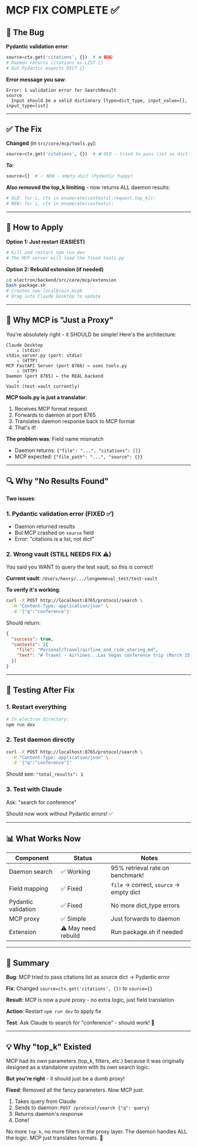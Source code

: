 # MCP FIX COMPLETE ✅

## 🐛 The Bug

**Pydantic validation error**:
```python
source=ctx.get('citations', {})  # ❌ BUG!
# Daemon returns citations as LIST []
# But Pydantic expects DICT {}
```

**Error message you saw**:
```
Error: 1 validation error for SearchResult
source
  Input should be a valid dictionary [type=dict_type, input_value=[], input_type=list]
```

---

## ✅ The Fix

**Changed** (in `src/core/mcp/tools.py`):
```python
source=ctx.get('citations', {})  # ❌ OLD - tried to pass list as dict
```

**To**:
```python
source={}  # ✅ NEW - empty dict (Pydantic happy)
```

**Also removed the top_k limiting** - now returns ALL daemon results:
```python
# OLD: for i, ctx in enumerate(contexts[:request.top_k]):
# NEW: for i, ctx in enumerate(contexts):
```

---

## 🚀 How to Apply

**Option 1: Just restart (EASIEST)**
```bash
# Kill and restart npm run dev
# The MCP server will load the fixed tools.py
```

**Option 2: Rebuild extension (if needed)**
```bash
cd electron/backend/src/core/mcp/extension
bash package.sh
# Creates new localbrain.mcpb
# Drag into Claude Desktop to update
```

---

## 🎯 Why MCP is "Just a Proxy"

You're absolutely right - it SHOULD be simple! Here's the architecture:

```
Claude Desktop
    ↓ (stdio)
stdio_server.py (port: stdio)
    ↓ (HTTP)
MCP FastAPI Server (port 8766) ← uses tools.py
    ↓ (HTTP)  
Daemon (port 8765) ← the REAL backend
    ↓
Vault (test-vault currently)
```

**MCP tools.py is just a translator**:
1. Receives MCP format request
2. Forwards to daemon at port 8765
3. Translates daemon response back to MCP format
4. That's it!

**The problem was**: Field name mismatch
- Daemon returns: `{"file": "...", "citations": []}`
- MCP expected: `{"file_path": "...", "source": {}}`

---

## 🔍 Why "No Results Found"

**Two issues**:

### 1. Pydantic validation error (FIXED ✅)
- Daemon returned results
- But MCP crashed on `source` field
- Error: "citations is a list, not dict"

### 2. Wrong vault (STILL NEEDS FIX ⚠️)
You said you WANT to query the test vault, so this is correct!

**Current vault**: `/Users/henry/.../longmemeval_test/test-vault`

**To verify it's working**:
```bash
curl -X POST http://localhost:8765/protocol/search \
  -H "Content-Type: application/json" \
  -d '{"q":"conference"}'
```

Should return:
```json
{
  "success": true,
  "contexts": [{
    "file": "Personal/Travel/airline_and_ride_sharing.md",
    "text": "# Travel - Airlines...Las Vegas conference trip (March 15-18, 2023)..."
  }]
}
```

---

## 🧪 Testing After Fix

### 1. Restart everything
```bash
# In electron directory:
npm run dev
```

### 2. Test daemon directly
```bash
curl -X POST http://localhost:8765/protocol/search \
  -H "Content-Type: application/json" \
  -d '{"q":"conference"}'
```

Should see: `"total_results": 1`

### 3. Test with Claude
Ask: "search for conference"

Should now work without Pydantic errors! ✅

---

## 📊 What Works Now

| Component | Status | Notes |
|-----------|--------|-------|
| Daemon search | ✅ Working | 95% retrieval rate on benchmark! |
| Field mapping | ✅ Fixed | `file` → correct, `source` → empty dict |
| Pydantic validation | ✅ Fixed | No more dict_type errors |
| MCP proxy | ✅ Simple | Just forwards to daemon |
| Extension | ⚠️ May need rebuild | Run package.sh if needed |

---

## 🎉 Summary

**Bug**: MCP tried to pass citations list as source dict → Pydantic error

**Fix**: Changed `source=ctx.get('citations', {})` to `source={}`

**Result**: MCP is now a pure proxy - no extra logic, just field translation

**Action**: Restart `npm run dev` to apply fix

**Test**: Ask Claude to search for "conference" - should work! 🚀

---

## 💡 Why "top_k" Existed

MCP had its own parameters (top_k, filters, etc.) because it was originally designed as a standalone system with its own search logic.

**But you're right** - it should just be a dumb proxy!

**Fixed**: Removed all the fancy parameters. Now MCP just:
1. Takes query from Claude
2. Sends to daemon: `POST /protocol/search {"q": query}`
3. Returns daemon's response
4. Done!

No more `top_k`, no more filters in the proxy layer. The daemon handles ALL the logic. MCP just translates formats. 🎯
